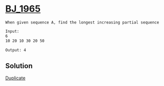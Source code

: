 # [BJ_1965](https://acmicpc.net/problem/1965)

```en
When given sequence A, find the longest increasing partial sequence
```

```txt
Input:
6
10 20 10 30 20 50

Output: 4
```

## Solution

[Duplicate](./BJ_12738.md)
